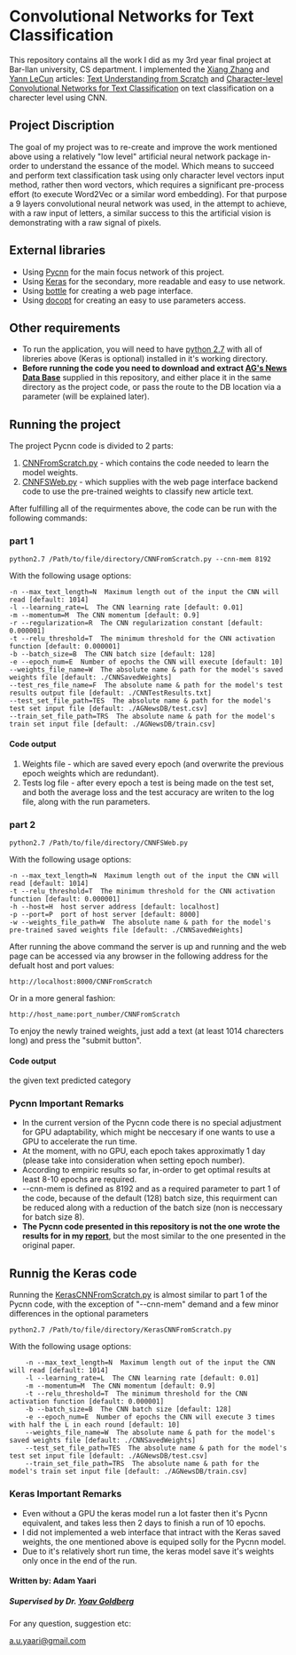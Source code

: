 Convolutional Networks for Text Classification
==============================================

This repository contains all the work I did as my 3rd year final project at Bar-Ilan university, CS department.
I implemented the [Xiang Zhang](http://xlab.me.berkeley.edu/) and [Yann LeCun](http://yann.lecun.com/) articles: [Text Understanding from Scratch](https://arxiv.org/pdf/1502.01710.pdf) and [Character-level Convolutional Networks for Text
Classification](https://papers.nips.cc/paper/5782-character-level-convolutional-networks-for-text-classification.pdf)
on text classification on a charecter level using CNN.


## Project Discription
The goal of my project was to re-create and improve the work mentioned above using a 
 relatively "low level" artificial neural network package in-order to understand the 
 essance of the model. Which means to succeed and perform text classification task using 
 only character level vectors input method, rather then word vectors, which requires a 
 significant pre-process effort (to execute Word2Vec or a similar word embedding). For 
 that purpose a 9 layers convolutional neural network was used, in the attempt to achieve, 
 with a raw input of letters, a similar success to this the artificial vision is demonstrating 
 with a raw signal of pixels.

## External libraries
* Using [Pycnn](https://github.com/clab/cnn/pycnn) for the main focus network of this project.
* Using [Keras](https://github.com/fchollet/keras) for the secondary, more readable and easy to use network.
* Using [bottle](https://github.com/bottlepy/bottle) for creating a web page interface.
* Using [docopt](https://github.com/docopt/docopt) for creating an easy to use parameters access.

## Other requirements
* To run the application, you will need to have [python 2.7](https://www.python.org/download/releases/2.7/) with all of libreries above (Keras is optional) installed in it's working directory.
* **Before running the code you need to download and extract [AG's News Data Base](https://github.com/AdamYaari/NLP_CNN_From_Scratch/blob/master/AGNewsDB.zip)** supplied in this repository, and either place it in the same directory as the project code, or pass the route to the DB location via a parameter (will be explained later).

## Running the project
The project Pycnn code is divided to 2 parts: <br />
1. [CNNFromScratch.py](https://github.com/AdamYaari/NLP_CNN_From_Scratch/blob/master/src/CNNFromScratch.py) - which contains the code needed to learn the model weights. <br />
2. [CNNFSWeb.py](https://github.com/AdamYaari/NLP_CNN_From_Scratch/blob/master/src/CNNFSWeb.py) - which supplies with the web page interface backend code to use the pre-trained weights to classify new article text. 

After fulfilling all of the requirmentes above, the code can be run with the following commands:
### part 1 
```
python2.7 /Path/to/file/directory/CNNFromScratch.py --cnn-mem 8192
```
With the following usage options:
```
-n --max_text_length=N  Maximum length out of the input the CNN will read [default: 1014]
-l --learning_rate=L  The CNN learning rate [default: 0.01]
-m --momentum=M  The CNN momentum [default: 0.9]
-r --regularization=R  The CNN regularization constant [default: 0.000001]
-t --relu_threshold=T  The minimum threshold for the CNN activation function [default: 0.000001]
-b --batch_size=B  The CNN batch size [default: 128]
-e --epoch_num=E  Number of epochs the CNN will execute [default: 10]
--weights_file_name=W  The absolute name & path for the model's saved weights file [default: ./CNNSavedWeights]
--test_res_file_name=F  The absolute name & path for the model's test results output file [default: ./CNNTestResults.txt]  
--test_set_file_path=TES  The absolute name & path for the model's test set input file [default: ./AGNewsDB/test.csv]
--train_set_file_path=TRS  The absolute name & path for the model's train set input file [default: ./AGNewsDB/train.csv]
```  

#### Code output
1. Weights file - which are saved every epoch (and overwrite the previous epoch weights which are redundant).
2. Tests log file - after every epoch a test is being made on the test set, and both the average loss and the test accuracy are writen to the log file, along with the run parameters.

### part 2
```
python2.7 /Path/to/file/directory/CNNFSWeb.py
```
With the following usage options:
```
-n --max_text_length=N  Maximum length out of the input the CNN will read [default: 1014]
-t --relu_threshold=T  The minimum threshold for the CNN activation function [default: 0.000001]
-h --host=H  host server address [default: localhost]
-p --port=P  port of host server [default: 8000]
-w --weights_file_path=W  The absolute name & path for the model's pre-trained saved weights file [default: ./CNNSavedWeights]
```

After running the above command the server is up and running and the web page can be accessed via any browser in the following address for the defualt host and port values:
```
http://localhost:8000/CNNFromScratch
```
Or in a more general fashion:
```
http://host_name:port_number/CNNFromScratch
```
To enjoy the newly trained weights, just add a text (at least 1014 charecters long) and press the "submit button".

#### Code output
the given text predicted category


### Pycnn Important Remarks
* In the current version of the Pycnn code there is no special adjustment for GPU adaptability, which might be neccesary if one wants to use a GPU to accelerate the run time.
* At the moment, with no GPU, each epoch takes approximatly 1 day (please take into consideration when setting epoch number).
* According to empiric results so far, in-order to get optimal results at least 8-10 epochs are required.
* --cnn-mem is defined as 8192 and as a required parameter to part 1 of the code, because of the default (128) batch size, this requirment can be reduced along with a reduction of the batch size (non is neccessary for batch size 8).
* **The Pycnn code presented in this repository is not the one wrote the results for in my [report](https://github.com/AdamYaari/NLP_CNN_From_Scratch/blob/master/ProjectReport.pdf)**, but the most similar to the one presented in the original paper. 

## Runnig the Keras code
Running the [KerasCNNFromScratch.py](https://github.com/AdamYaari/NLP_CNN_From_Scratch/blob/master/keras_src/KerasCNNFromScratch.py) is almost similar to part 1 of the Pycnn code, with the exception of "--cnn-mem" demand and a few minor differences in the optional parameters
```
python2.7 /Path/to/file/directory/KerasCNNFromScratch.py
```
With the following usage options:
```
    -n --max_text_length=N  Maximum length out of the input the CNN will read [default: 1014]
    -l --learning_rate=L  The CNN learning rate [default: 0.01]
    -m --momentum=M  The CNN momentum [default: 0.9]
    -t --relu_threshold=T  The minimum threshold for the CNN activation function [default: 0.000001]
    -b --batch_size=B  The CNN batch size [default: 128]
    -e --epoch_num=E  Number of epochs the CNN will execute 3 times with half the L in each round [default: 10]
    --weights_file_name=W  The absolute name & path for the model's saved weights file [default: ./CNNSavedWeights]
    --test_set_file_path=TES  The absolute name & path for the model's test set input file [default: ./AGNewsDB/test.csv]
    --train_set_file_path=TRS  The absolute name & path for the model's train set input file [default: ./AGNewsDB/train.csv]
```

### Keras Important Remarks
* Even without a GPU the keras model run a lot faster then it's Pycnn equivalent, and takes less then 2 days to finish a run of 10 epochs.
* I did not implemented a web interface that intract with the Keras saved weights, the one mentioned above is equiped solly for the Pycnn model.
* Due to it's relatively short run time, the keras model save it's weights only once in the end of the run.


#### Written by: Adam Yaari
##### Supervised by Dr. [Yoav Goldberg](https://www.cs.bgu.ac.il/~yoavg/uni/)

For any question, suggestion etc:

a.u.yaari@gmail.com
